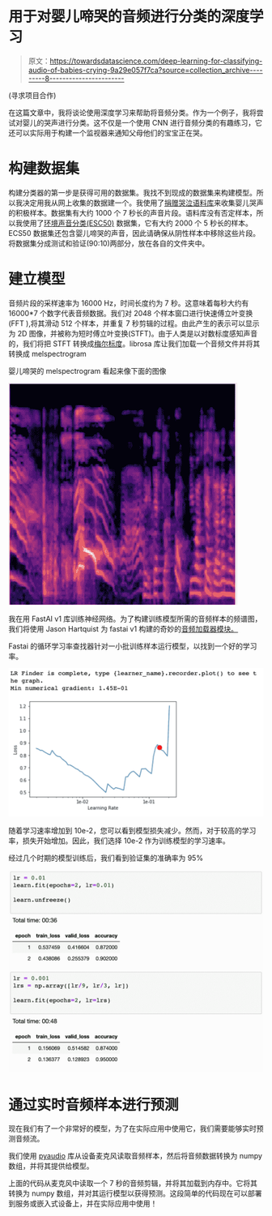 # 用于对婴儿啼哭的音频进行分类的深度学习

> 原文：<https://towardsdatascience.com/deep-learning-for-classifying-audio-of-babies-crying-9a29e057f7ca?source=collection_archive---------8----------------------->

(寻求项目合作)

在这篇文章中，我将谈论使用深度学习来帮助将音频分类。作为一个例子，我将尝试对婴儿的哭声进行分类。这不仅是一个使用 CNN 进行音频分类的有趣练习，它还可以实际用于构建一个监视器来通知父母他们的宝宝正在哭。

# 构建数据集

构建分类器的第一步是获得可用的数据集。我找不到现成的数据集来构建模型。所以我决定用我从网上收集的数据建一个。我使用了[捐赠哭泣语料库](https://github.com/gveres/donateacry-corpus)来收集婴儿哭声的积极样本。数据集有大约 1000 个 7 秒长的声音片段。语料库没有否定样本，所以我使用了[环境声音分类(ESC50)](https://github.com/karoldvl/ESC-50) 数据集，它有大约 2000 个 5 秒长的样本。ECS50 数据集还包含婴儿啼哭的声音，因此请确保从阴性样本中移除这些片段。将数据集分成测试和验证(90:10)两部分，放在各自的文件夹中。

# 建立模型

音频片段的采样速率为 16000 Hz，时间长度约为 7 秒。这意味着每秒大约有 16000*7 个数字代表音频数据。我们对 2048 个样本窗口进行快速傅立叶变换(FFT ),将其滑动 512 个样本，并重复 7 秒剪辑的过程。由此产生的表示可以显示为 2D 图像，并被称为短时傅立叶变换(STFT)。由于人类是以对数标度感知声音的，我们将把 STFT 转换成[梅尔标度](https://en.wikipedia.org/wiki/Mel_scale)。librosa 库让我们加载一个音频文件并将其转换成 melspectrogram

婴儿啼哭的 melspectrogram 看起来像下面的图像

![](img/ee65af0d04191ea4ae334c88d6577c94.png)

我在用 FastAI v1 库训练神经网络。为了构建训练模型所需的音频样本的频谱图，我们将使用 Jason Hartquist 为 fastai v1 构建的奇妙的[音频加载器模块。](https://github.com/sevenfx/fastai_audio)

Fastai 的循环学习率查找器针对一小批训练样本运行模型，以找到一个好的学习率。

![](img/f886f40ec4fdc97d85158da4ef445dfa.png)

随着学习速率增加到 10e-2，您可以看到模型损失减少。然而，对于较高的学习率，损失开始增加。因此，我们选择 10e-2 作为训练模型的学习速率。

经过几个时期的模型训练后，我们看到验证集的准确率为 95%

![](img/7c881e39abd2571c937d98090da04e05.png)

# 通过实时音频样本进行预测

现在我们有了一个非常好的模型，为了在实际应用中使用它，我们需要能够实时预测音频流。

我们使用 [pyaudio](https://people.csail.mit.edu/hubert/pyaudio/docs/) 库从设备麦克风读取音频样本，然后将音频数据转换为 numpy 数组，并将其提供给模型。

上面的代码从麦克风中读取一个 7 秒的音频剪辑，并将其加载到内存中。它将其转换为 numpy 数组，并对其运行模型以获得预测。这段简单的代码现在可以部署到服务或嵌入式设备上，并在实际应用中使用！
